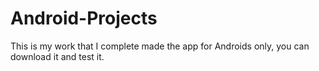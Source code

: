 # Android-Projects
This is my work that I complete made the app for Androids only, you can download it and test it.
